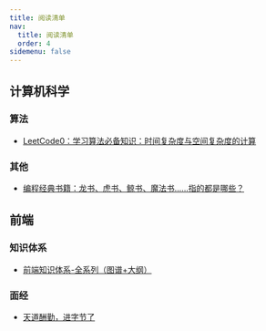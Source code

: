 ```yaml
---
title: 阅读清单
nav:
  title: 阅读清单
  order: 4
sidemenu: false
---
```


## 计算机科学

### 算法

- [LeetCode0：学习算法必备知识：时间复杂度与空间复杂度的计算](https://cloud.tencent.com/developer/article/1769988)

### 其他

- [编程经典书籍：龙书、虎书、鲸书、魔法书……指的都是哪些？](https://cloud.tencent.com/developer/news/213107)

## 前端

### 知识体系

- [前端知识体系-全系列（图谱+大纲）](https://segmentfault.com/a/1190000039085521)

### 面经

- [天道酬勤，进字节了](https://juejin.cn/post/7011466325990064158)
